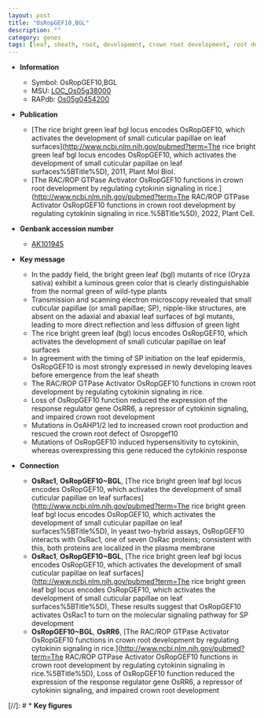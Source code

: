 ```yaml
---
layout: post
title: "OsRopGEF10,BGL"
description: ""
category: genes
tags: [leaf, sheath, root, development, crown root development, root development, cytokinin, crown, crown root, cytokinin response]
---
```


* **Information**  
    + Symbol: OsRopGEF10,BGL  
    + MSU: [LOC_Os05g38000](http://rice.uga.edu/cgi-bin/ORF_infopage.cgi?orf=LOC_Os05g38000)  
    + RAPdb: [Os05g0454200](https://rapdb.dna.affrc.go.jp/locus/?name=Os05g0454200)  

* **Publication**  
    + [The rice bright green leaf bgl locus encodes OsRopGEF10, which activates the development of small cuticular papillae on leaf surfaces](http://www.ncbi.nlm.nih.gov/pubmed?term=The rice bright green leaf bgl locus encodes OsRopGEF10, which activates the development of small cuticular papillae on leaf surfaces%5BTitle%5D), 2011, Plant Mol Biol.
    + [The RAC/ROP GTPase Activator OsRopGEF10 functions in crown root development by regulating cytokinin signaling in rice.](http://www.ncbi.nlm.nih.gov/pubmed?term=The RAC/ROP GTPase Activator OsRopGEF10 functions in crown root development by regulating cytokinin signaling in rice.%5BTitle%5D), 2022, Plant Cell.

* **Genbank accession number**  
    + [AK101945](http://www.ncbi.nlm.nih.gov/nuccore/AK101945)

* **Key message**  
    + In the paddy field, the bright green leaf (bgl) mutants of rice (Oryza sativa) exhibit a luminous green color that is clearly distinguishable from the normal green of wild-type plants
    + Transmission and scanning electron microscopy revealed that small cuticular papillae (or small papillae; SP), nipple-like structures, are absent on the adaxial and abaxial leaf surfaces of bgl mutants, leading to more direct reflection and less diffusion of green light
    + The rice bright green leaf (bgl) locus encodes OsRopGEF10, which activates the development of small cuticular papillae on leaf surfaces
    + In agreement with the timing of SP initiation on the leaf epidermis, OsRopGEF10 is most strongly expressed in newly developing leaves before emergence from the leaf sheath
    + The RAC/ROP GTPase Activator OsRopGEF10 functions in crown root development by regulating cytokinin signaling in rice.
    + Loss of OsRopGEF10 function reduced the expression of the response regulator gene OsRR6, a repressor of cytokinin signaling, and impaired crown root development
    + Mutations in OsAHP1/2 led to increased crown root production and rescued the crown root defect of Osropgef10
    + Mutations of OsRopGEF10 induced hypersensitivity to cytokinin, whereas overexpressing this gene reduced the cytokinin response

* **Connection**  
    + __OsRac1__, __OsRopGEF10~BGL__, [The rice bright green leaf bgl locus encodes OsRopGEF10, which activates the development of small cuticular papillae on leaf surfaces](http://www.ncbi.nlm.nih.gov/pubmed?term=The rice bright green leaf bgl locus encodes OsRopGEF10, which activates the development of small cuticular papillae on leaf surfaces%5BTitle%5D), In yeast two-hybrid assays, OsRopGEF10 interacts with OsRac1, one of seven OsRac proteins; consistent with this, both proteins are localized in the plasma membrane
    + __OsRac1__, __OsRopGEF10~BGL__, [The rice bright green leaf bgl locus encodes OsRopGEF10, which activates the development of small cuticular papillae on leaf surfaces](http://www.ncbi.nlm.nih.gov/pubmed?term=The rice bright green leaf bgl locus encodes OsRopGEF10, which activates the development of small cuticular papillae on leaf surfaces%5BTitle%5D), These results suggest that OsRopGEF10 activates OsRac1 to turn on the molecular signaling pathway for SP development
    + __OsRopGEF10~BGL__, __OsRR6__, [The RAC/ROP GTPase Activator OsRopGEF10 functions in crown root development by regulating cytokinin signaling in rice.](http://www.ncbi.nlm.nih.gov/pubmed?term=The RAC/ROP GTPase Activator OsRopGEF10 functions in crown root development by regulating cytokinin signaling in rice.%5BTitle%5D),  Loss of OsRopGEF10 function reduced the expression of the response regulator gene OsRR6, a repressor of cytokinin signaling, and impaired crown root development

[//]: # * **Key figures**  


